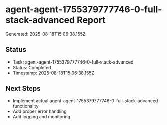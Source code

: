 # agent-agent-1755379777746-0-full-stack-advanced Report

Generated: 2025-08-18T15:06:38.155Z

## Status
- Task: agent-agent-1755379777746-0-full-stack-advanced
- Status: Completed
- Timestamp: 2025-08-18T15:06:38.155Z

## Next Steps
- Implement actual agent-agent-1755379777746-0-full-stack-advanced functionality
- Add proper error handling
- Add logging and monitoring
